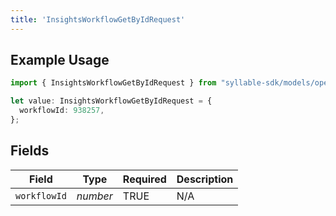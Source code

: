 ```yaml
---
title: 'InsightsWorkflowGetByIdRequest'
---
```


## Example Usage

```typescript
import { InsightsWorkflowGetByIdRequest } from "syllable-sdk/models/operations";

let value: InsightsWorkflowGetByIdRequest = {
  workflowId: 938257,
};
```

## Fields

| Field              | Type               | Required           | Description        |
| ------------------ | ------------------ | ------------------ | ------------------ |
| `workflowId`       | *number*           | TRUE | N/A                |